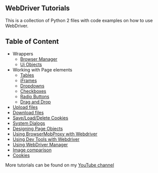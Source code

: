 ## WebDriver Tutorials
This is a collection of Python 2 files with code examples on how to use WebDriver.

## Table of Content
+ Wrappers
  + [Browser Manager](https://www.youtube.com/watch?v=Qfn8QXN169M)
  + [Ui Objects](https://www.youtube.com/watch?v=4FQ9govx_5c)
+ Working with Page elements
  + [Tables](https://www.youtube.com/watch?v=oWZQb8nRGfk)
  + [iFrames](https://www.youtube.com/watch?v=NhRx99uFUNk)
  + [Dropdowns](https://www.youtube.com/watch?v=BmPtKENfYcY)
  + [Checkboxes](https://www.youtube.com/watch?v=hqQ5Y65qZeQ)
  + [Radio Buttons](https://www.youtube.com/watch?v=X5PUGmDawYc)
  + [Drag and Drop](https://www.youtube.com/watch?v=rLLIhp3yw-Y)
+ [Upload files](https://www.youtube.com/watch?v=o3UmH-qflMg)
+ [Download files](https://www.youtube.com/watch?v=e5xwLr3xYiI)
+ [Save/Load/Delete Cookies](https://www.youtube.com/watch?v=s9m6h1bLVIo)
+ [System Dialogs](https://www.youtube.com/watch?v=kB7I0FRvv1Y)
+ [Designing Page Objects](https://www.youtube.com/watch?v=PKAMgGTigD4)
+ [Using BrowserMobProxy with Webdriver](https://www.youtube.com/watch?v=r0ne6zrqVaQ)
+ [Using Dev Tools with Webdriver](https://www.youtube.com/watch?v=vffm3Sj3vbY)
+ [Using WebDriver Manager](https://www.youtube.com/watch?v=o0yDit90RPg)
+ [Image comparison](https://www.youtube.com/watch?v=Udu1TPE6MmE)
+ [Cookies](https://www.youtube.com/watch?v=s9m6h1bLVIo)


More tutorials can be found on my [YouTube channel](https://www.youtube.com/c/ArturSpirin)